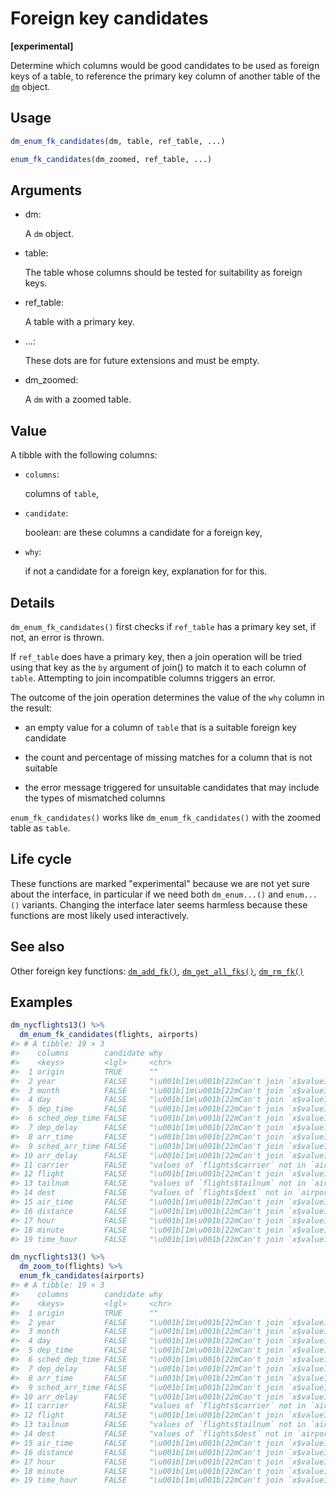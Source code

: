 # Foreign key candidates

**\[experimental\]**

Determine which columns would be good candidates to be used as foreign
keys of a table, to reference the primary key column of another table of
the [`dm`](https://dm.cynkra.com/dev/reference/dm.md) object.

## Usage

``` r
dm_enum_fk_candidates(dm, table, ref_table, ...)

enum_fk_candidates(dm_zoomed, ref_table, ...)
```

## Arguments

- dm:

  A `dm` object.

- table:

  The table whose columns should be tested for suitability as foreign
  keys.

- ref_table:

  A table with a primary key.

- ...:

  These dots are for future extensions and must be empty.

- dm_zoomed:

  A `dm` with a zoomed table.

## Value

A tibble with the following columns:

- `columns`:

  columns of `table`,

- `candidate`:

  boolean: are these columns a candidate for a foreign key,

- `why`:

  if not a candidate for a foreign key, explanation for for this.

## Details

`dm_enum_fk_candidates()` first checks if `ref_table` has a primary key
set, if not, an error is thrown.

If `ref_table` does have a primary key, then a join operation will be
tried using that key as the `by` argument of join() to match it to each
column of `table`. Attempting to join incompatible columns triggers an
error.

The outcome of the join operation determines the value of the `why`
column in the result:

- an empty value for a column of `table` that is a suitable foreign key
  candidate

- the count and percentage of missing matches for a column that is not
  suitable

- the error message triggered for unsuitable candidates that may include
  the types of mismatched columns

`enum_fk_candidates()` works like `dm_enum_fk_candidates()` with the
zoomed table as `table`.

## Life cycle

These functions are marked "experimental" because we are not yet sure
about the interface, in particular if we need both `dm_enum...()` and
`enum...()` variants. Changing the interface later seems harmless
because these functions are most likely used interactively.

## See also

Other foreign key functions:
[`dm_add_fk()`](https://dm.cynkra.com/dev/reference/dm_add_fk.md),
[`dm_get_all_fks()`](https://dm.cynkra.com/dev/reference/dm_get_all_fks.md),
[`dm_rm_fk()`](https://dm.cynkra.com/dev/reference/dm_rm_fk.md)

## Examples

``` r
dm_nycflights13() %>%
  dm_enum_fk_candidates(flights, airports)
#> # A tibble: 19 × 3
#>    columns        candidate why                                                 
#>    <keys>         <lgl>     <chr>                                               
#>  1 origin         TRUE      ""                                                  
#>  2 year           FALSE     "\u001b[1m\u001b[22mCan't join `x$value1` with `y$v…
#>  3 month          FALSE     "\u001b[1m\u001b[22mCan't join `x$value1` with `y$v…
#>  4 day            FALSE     "\u001b[1m\u001b[22mCan't join `x$value1` with `y$v…
#>  5 dep_time       FALSE     "\u001b[1m\u001b[22mCan't join `x$value1` with `y$v…
#>  6 sched_dep_time FALSE     "\u001b[1m\u001b[22mCan't join `x$value1` with `y$v…
#>  7 dep_delay      FALSE     "\u001b[1m\u001b[22mCan't join `x$value1` with `y$v…
#>  8 arr_time       FALSE     "\u001b[1m\u001b[22mCan't join `x$value1` with `y$v…
#>  9 sched_arr_time FALSE     "\u001b[1m\u001b[22mCan't join `x$value1` with `y$v…
#> 10 arr_delay      FALSE     "\u001b[1m\u001b[22mCan't join `x$value1` with `y$v…
#> 11 carrier        FALSE     "values of `flights$carrier` not in `airports$faa`:…
#> 12 flight         FALSE     "\u001b[1m\u001b[22mCan't join `x$value1` with `y$v…
#> 13 tailnum        FALSE     "values of `flights$tailnum` not in `airports$faa`:…
#> 14 dest           FALSE     "values of `flights$dest` not in `airports$faa`: SJ…
#> 15 air_time       FALSE     "\u001b[1m\u001b[22mCan't join `x$value1` with `y$v…
#> 16 distance       FALSE     "\u001b[1m\u001b[22mCan't join `x$value1` with `y$v…
#> 17 hour           FALSE     "\u001b[1m\u001b[22mCan't join `x$value1` with `y$v…
#> 18 minute         FALSE     "\u001b[1m\u001b[22mCan't join `x$value1` with `y$v…
#> 19 time_hour      FALSE     "\u001b[1m\u001b[22mCan't join `x$value1` with `y$v…

dm_nycflights13() %>%
  dm_zoom_to(flights) %>%
  enum_fk_candidates(airports)
#> # A tibble: 19 × 3
#>    columns        candidate why                                                 
#>    <keys>         <lgl>     <chr>                                               
#>  1 origin         TRUE      ""                                                  
#>  2 year           FALSE     "\u001b[1m\u001b[22mCan't join `x$value1` with `y$v…
#>  3 month          FALSE     "\u001b[1m\u001b[22mCan't join `x$value1` with `y$v…
#>  4 day            FALSE     "\u001b[1m\u001b[22mCan't join `x$value1` with `y$v…
#>  5 dep_time       FALSE     "\u001b[1m\u001b[22mCan't join `x$value1` with `y$v…
#>  6 sched_dep_time FALSE     "\u001b[1m\u001b[22mCan't join `x$value1` with `y$v…
#>  7 dep_delay      FALSE     "\u001b[1m\u001b[22mCan't join `x$value1` with `y$v…
#>  8 arr_time       FALSE     "\u001b[1m\u001b[22mCan't join `x$value1` with `y$v…
#>  9 sched_arr_time FALSE     "\u001b[1m\u001b[22mCan't join `x$value1` with `y$v…
#> 10 arr_delay      FALSE     "\u001b[1m\u001b[22mCan't join `x$value1` with `y$v…
#> 11 carrier        FALSE     "values of `flights$carrier` not in `airports$faa`:…
#> 12 flight         FALSE     "\u001b[1m\u001b[22mCan't join `x$value1` with `y$v…
#> 13 tailnum        FALSE     "values of `flights$tailnum` not in `airports$faa`:…
#> 14 dest           FALSE     "values of `flights$dest` not in `airports$faa`: SJ…
#> 15 air_time       FALSE     "\u001b[1m\u001b[22mCan't join `x$value1` with `y$v…
#> 16 distance       FALSE     "\u001b[1m\u001b[22mCan't join `x$value1` with `y$v…
#> 17 hour           FALSE     "\u001b[1m\u001b[22mCan't join `x$value1` with `y$v…
#> 18 minute         FALSE     "\u001b[1m\u001b[22mCan't join `x$value1` with `y$v…
#> 19 time_hour      FALSE     "\u001b[1m\u001b[22mCan't join `x$value1` with `y$v…
```
